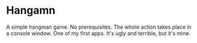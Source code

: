# Hangamn

A simple hangman game. No prerequisites. The whole action takes place in a console window.
One of my first apps. It's ugly and terrible, but it's mine.
